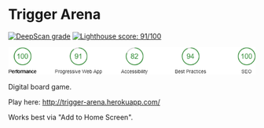 # Trigger Arena

[![DeepScan grade](https://deepscan.io/api/projects/2742/branches/19596/badge/grade.svg)](https://deepscan.io/dashboard#view=project&pid=2742&bid=19596)
[![Lighthouse score: 91/100](https://lighthouse-badge.appspot.com/?score=91)](https://github.com/ebidel/lighthouse-badge)

![Lighthouse](doc/trigger-arena-lighthouse.png "Lighthouse Audit Results")

Digital board game.

Play here: http://trigger-arena.herokuapp.com/

Works best via "Add to Home Screen".

